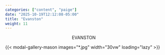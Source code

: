 ```yaml
---
categories: ["content", "paige"]
date: "2025-10-19T12:12:08-05:00"
title: "Evanston"
weight: 11
---
```


<div style="max-width: 90vw; margin-left: auto; margin-right: auto; text-align: center;">
<p>EVANSTON</p>
</div>

{{< modal-gallery-mason images="*.jpg" width="30vw" loading="lazy" >}}
